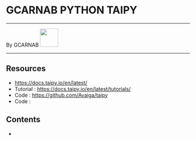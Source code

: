 # GCARNAB PYTHON TAIPY

___

By GCARNAB <a href='https://github.com/gcarnab'> <img src='https://avatars.githubusercontent.com/u/15156604?v=4' width="50"/></a>
___

## Resources
- https://docs.taipy.io/en/latest/
- Tutorial : https://docs.taipy.io/en/latest/tutorials/
- Code : https://github.com/Avaiga/taipy
- Code : 

## Contents
-